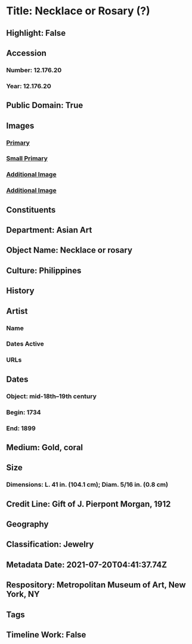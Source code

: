# Title: Necklace or Rosary (?)
## Highlight: False
## Accession
### Number: 12.176.20
### Year: 12.176.20
## Public Domain: True
## Images
### [Primary](https://images.metmuseum.org/CRDImages/as/original/12_176_20_O.JPG)
### [Small Primary](https://images.metmuseum.org/CRDImages/as/web-large/12_176_20_O.JPG)
### [Additional Image](https://images.metmuseum.org/CRDImages/as/original/12_176_20_d1.JPG)
### [Additional Image](https://images.metmuseum.org/CRDImages/as/original/12_176_20_d2.JPG)
## Constituents
## Department: Asian Art
## Object Name: Necklace or rosary
## Culture: Philippines
## History
## Artist
### Name
### Dates Active
### URLs
## Dates
### Object: mid-18th–19th century
### Begin: 1734
### End: 1899
## Medium: Gold, coral
## Size
### Dimensions: L. 41 in. (104.1 cm); Diam. 5/16 in. (0.8 cm)
## Credit Line: Gift of J. Pierpont Morgan, 1912
## Geography
## Classification: Jewelry
## Metadata Date: 2021-07-20T04:41:37.74Z
## Respository: Metropolitan Museum of Art, New York, NY
## Tags
## Timeline Work: False